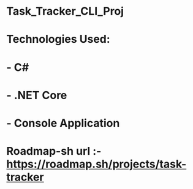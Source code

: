 # Task_Tracker_CLI_Proj

# Technologies Used:
# - C#
# - .NET Core
# - Console Application

# Roadmap-sh url :- https://roadmap.sh/projects/task-tracker